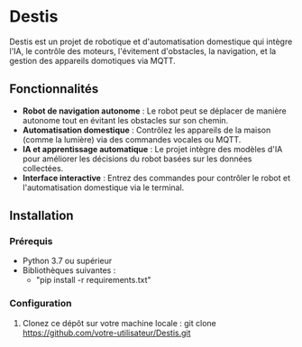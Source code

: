 # Destis

Destis est un projet de robotique et d'automatisation domestique qui intègre l'IA, le contrôle des moteurs, l'évitement d'obstacles, la navigation, et la gestion des appareils domotiques via MQTT.

## Fonctionnalités

- **Robot de navigation autonome** : Le robot peut se déplacer de manière autonome tout en évitant les obstacles sur son chemin.
- **Automatisation domestique** : Contrôlez les appareils de la maison (comme la lumière) via des commandes vocales ou MQTT.
- **IA et apprentissage automatique** : Le projet intègre des modèles d'IA pour améliorer les décisions du robot basées sur les données collectées.
- **Interface interactive** : Entrez des commandes pour contrôler le robot et l'automatisation domestique via le terminal.

## Installation

### Prérequis

- Python 3.7 ou supérieur
- Bibliothèques suivantes :
    - "pip install -r requirements.txt"

### Configuration

1. Clonez ce dépôt sur votre machine locale :
   git clone https://github.com/votre-utilisateur/Destis.git
